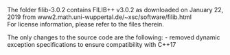 The folder filib-3.0.2 contains FILIB++ v3.0.2 as downloaded on January 22, 2019 from www2.math.uni-wuppertal.de/~xsc/software/filib.html  
For license information, please refer to the files therein.

The only changes to the source code are the following:
	- removed dynamic exception specifications to ensure compatibility with C++17

